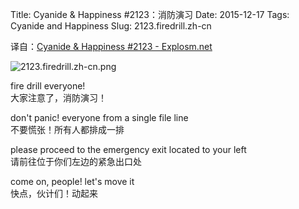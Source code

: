 Title: Cyanide & Happiness #2123：消防演习
Date: 2015-12-17
Tags: Cyanide and Happiness
Slug: 2123.firedrill.zh-cn

译自：[Cyanide & Happiness #2123 - Explosm.net](http://explosm.net/comics/2123/)


![2123.firedrill.zh-cn.png](/static/images/comics/2123.firedrill.zh-cn.png)





fire drill everyone!        
大家注意了，消防演习！


don't panic! everyone from a single
file line           
不要慌张！所有人都排成一排


please proceed to the emergency
exit located to your left       
请前往位于你们左边的紧急出口处


come on, people!
let's move it           
快点，伙计们！动起来

